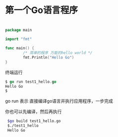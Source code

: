 # 第一个Go语言程序

# 

```go
package main

import "fmt"

func main() {
        /* 简单的程序 万能的hello world */
        fmt.Println("Hello Go")
}
```



终端运行

```go
$ go run test1_hello.go 
Hello Go
$
```

go run 表示 直接编译go语言并执行应用程序，一步完成



你也可以先编译，然后再执行

```bash
 $go build test1_hello.go 
 $./test1_hello
 Hello Go
```





